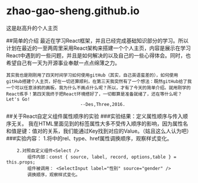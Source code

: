 # zhao-gao-sheng.github.io
这是赵高升的个人主页

##简单的介绍
	最近在学习React框架，并且已经完成基础知识部分的学习。所以计划在最近的一至两周里采用React架构来搭建一个个人主页，内容是展示在学习React中遇到的一些问题，并且是如何解决的以及自己的一些心得体会。同时，也希望自己有一天为开源事业奉献一点点绵薄之力。

	其实我也是刚刚用了四天时间学习如何使用gitHub（其实，自己英语蛮差的），如何使用gitHub搭建个人主页，好在一切还算顺利，在第三天我突然有了一个想法：既然gitHub给了我一个可以任意涂鸦的画板，我为什么不画点什么呢？所以，才有了今天的简单介绍。就用刚学的React练手！第四天我终于把React环境搭好了，一切都算是准备就绪了，还在等什么呢？Let's Go!
								--Des,Three,2016.

##关于React自定义组件属性顺序的实验
	###实验结果：定义属性顺序与传入顺序无关。
		我在HTML里面见到的标签属性大多不受传入顺序的影响，因为属性名和值是键：值对的关系，我们能通过Key找到对应的Value。（姑且这么人认为吧）
	###实验内容：
		1.将<link rel="stylesheet" type="text/css" href="theme.css">中的rel、type、href属性调换顺序，观察样式变化。

		2.对照自定义组件<Select />
			组件内部：const { source, label, record, options,table } = this.props;
			组件被调用： <SelectInput label="性别" source="gender" />
			调换顺序，观察样式变化。
